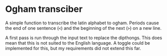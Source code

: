 # Ogham transciber
A simple function to transcribe the latin alphabet to ogham. Periods cause the end of one sentence (᚜) and the beginning of the next (᚛) on a new line.

A first pass is run through the input text to replace the dipthongs. This does mean that this is not suited to the English language. A toggle could be implemented for this, but my requirements did not extend this far.
